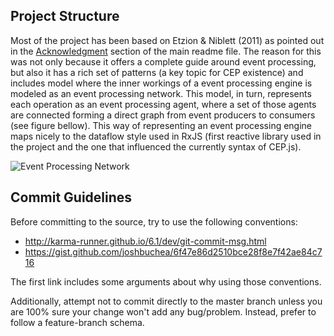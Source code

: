 ## Project Structure
Most of the project has been based on Etzion & Niblett (2011) as pointed out in the [Acknowledgment](https://github.com/RxCEP/cepjs#acknowledgment) section of the main readme file. The reason for this was not only because it offers a complete guide around event processing, but also it has a rich set of patterns (a key topic for CEP existence) and includes model where the inner workings of a event processing engine is modeled as an event processing network. This model, in turn, represents each operation as an event processing agent, where a set of those agents are connected forming a direct graph from event producers to consumers (see figure bellow). This way of representing an event processing engine maps nicely to the dataflow style used in RxJS (first reactive library used in the project and the one that influenced the currently syntax of CEP.js).

![Event Processing Network](https://user-images.githubusercontent.com/4553211/110870069-7db50a80-82aa-11eb-9a89-800801de3823.PNG "Simple Event Processing Network")

## Commit Guidelines
Before committing to the source, try to use the following conventions:

- http://karma-runner.github.io/6.1/dev/git-commit-msg.html
- https://gist.github.com/joshbuchea/6f47e86d2510bce28f8e7f42ae84c716

The first link includes some arguments about why using those conventions.

Additionally, attempt not to commit directly to the master branch unless you are 100% sure your change won't add any bug/problem. Instead, prefer to follow a feature-branch schema.